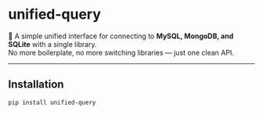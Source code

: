 # unified-query

🚀 A simple unified interface for connecting to **MySQL, MongoDB, and SQLite** with a single library.  
No more boilerplate, no more switching libraries — just one clean API.

---

## Installation

```bash
pip install unified-query
